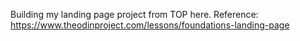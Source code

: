 Building my landing page project from TOP here.
Reference: https://www.theodinproject.com/lessons/foundations-landing-page